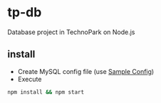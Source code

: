 # tp-db
Database project in TechnoPark on Node.js

## install
* Create MySQL config file (use [Sample Config](db/config.sample.json))
* Execute 
```sh
npm install && npm start
```
